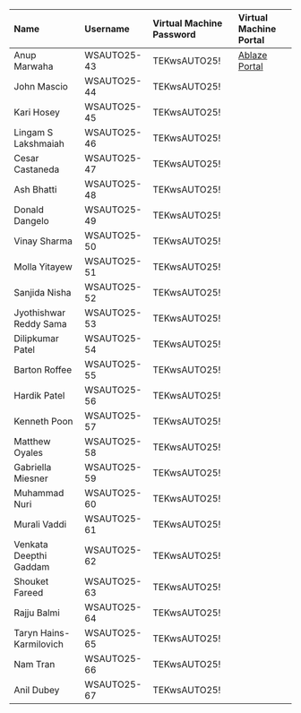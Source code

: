 | Name                    | Username    | Virtual Machine Password   | Virtual Machine Portal                        |
|:------------------------|:------------|:---------------------------|:----------------------------------------------|
| Anup Marwaha            | WSAUTO25-43 | TEKwsAUTO25!               | [Ablaze Portal](https://my.ablazedesktop.com) |
| John Mascio             | WSAUTO25-44 | TEKwsAUTO25!               |                                               |
| Kari Hosey              | WSAUTO25-45 | TEKwsAUTO25!               |                                               |
| Lingam S Lakshmaiah     | WSAUTO25-46 | TEKwsAUTO25!               |                                               |
| Cesar Castaneda         | WSAUTO25-47 | TEKwsAUTO25!               |                                               |
| Ash Bhatti              | WSAUTO25-48 | TEKwsAUTO25!               |                                               |
| Donald Dangelo          | WSAUTO25-49 | TEKwsAUTO25!               |                                               |
| Vinay Sharma            | WSAUTO25-50 | TEKwsAUTO25!               |                                               |
| Molla Yitayew           | WSAUTO25-51 | TEKwsAUTO25!               |                                               |
| Sanjida Nisha           | WSAUTO25-52 | TEKwsAUTO25!               |                                               |
| Jyothishwar Reddy Sama  | WSAUTO25-53 | TEKwsAUTO25!               |                                               |
| Dilipkumar Patel        | WSAUTO25-54 | TEKwsAUTO25!               |                                               |
| Barton Roffee           | WSAUTO25-55 | TEKwsAUTO25!               |                                               |
| Hardik Patel            | WSAUTO25-56 | TEKwsAUTO25!               |                                               |
| Kenneth Poon            | WSAUTO25-57 | TEKwsAUTO25!               |                                               |
| Matthew Oyales          | WSAUTO25-58 | TEKwsAUTO25!               |                                               |
| Gabriella Miesner       | WSAUTO25-59 | TEKwsAUTO25!               |                                               |
| Muhammad Nuri           | WSAUTO25-60 | TEKwsAUTO25!               |                                               |
| Murali Vaddi            | WSAUTO25-61 | TEKwsAUTO25!               |                                               |
| Venkata Deepthi Gaddam  | WSAUTO25-62 | TEKwsAUTO25!               |                                               |
| Shouket Fareed          | WSAUTO25-63 | TEKwsAUTO25!               |                                               |
| Rajju Balmi             | WSAUTO25-64 | TEKwsAUTO25!               |                                               |
| Taryn Hains-Karmilovich | WSAUTO25-65 | TEKwsAUTO25!               |                                               |
| Nam Tran                | WSAUTO25-66 | TEKwsAUTO25!               |                                               |
| Anil Dubey              | WSAUTO25-67 | TEKwsAUTO25!               |                                               |